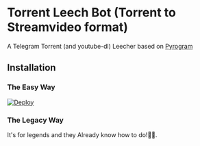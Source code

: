 # Torrent Leech Bot (Torrent to Streamvideo format)

A Telegram Torrent (and youtube-dl) Leecher based on [Pyrogram](https://github.com/pyrogram/pyrogram)

## Installation

### The Easy Way

[![Deploy](https://www.herokucdn.com/deploy/button.svg)](https://heroku.com/deploy?template=https://github.com/jikkubot/Leech2video)

### The Legacy Way

It's for legends and they Already know how to do!🤣🤣.
